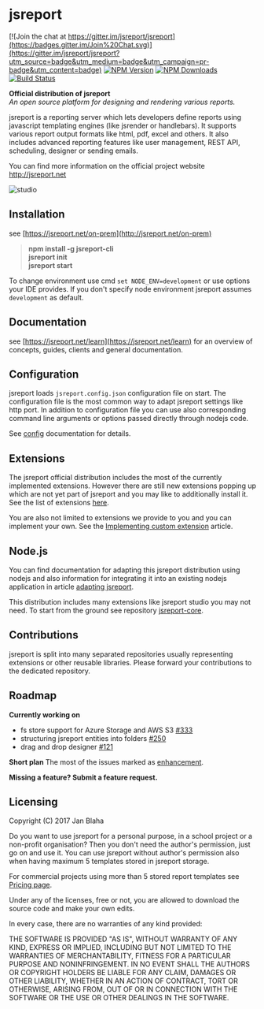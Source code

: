 # jsreport

[![Join the chat at https://gitter.im/jsreport/jsreport](https://badges.gitter.im/Join%20Chat.svg)](https://gitter.im/jsreport/jsreport?utm_source=badge&utm_medium=badge&utm_campaign=pr-badge&utm_content=badge)
[![NPM Version](http://img.shields.io/npm/v/jsreport.svg?style=flat-square)](https://npmjs.com/package/jsreport)
[![NPM Downloads](https://img.shields.io/npm/dt/jsreport.svg?style=flat-square)](https://npmjs.com/package/jsreport)
[![Build Status](https://travis-ci.org/jsreport/jsreport.png?branch=master)](https://travis-ci.org/jsreport/jsreport)

**Official distribution of jsreport**<br/>
*An open source platform for designing and rendering various reports.*

jsreport is a reporting server which lets developers define reports using  javascript templating engines (like jsrender or handlebars). It supports various report output formats like html, pdf, excel and others.  It also includes advanced reporting features like user management, REST API, scheduling, designer or sending emails.

You can find more information on the official project website http://jsreport.net    

![studio](https://jsreport.net/img/jsreport-demo.gif)

## Installation
see [https://jsreport.net/on-prem](http://jsreport.net/on-prem)

> **npm install -g jsreport-cli**<br/>
> **jsreport init**<br/>
> **jsreport start**

To change environment use cmd `set NODE_ENV=development` or use options your IDE provides. If you don't specify node environment jsreport assumes `development` as default.

## Documentation

see [https://jsreport.net/learn](https://jsreport.net/learn) for an overview of concepts, guides, clients and general documentation.

## Configuration
jsreport loads `jsreport.config.json` configuration file on start. The configuration file is the most common way to adapt jsreport settings like http port. In addition to configuration file you can use also corresponding command line arguments or options passed directly through nodejs code.

See [config](https://jsreport.net/learn/configuration) documentation for details.

## Extensions
The jsreport official distribution includes the most of the currently implemented extensions. However there are still new extensions popping up which are not yet part of jsreport and you may like to additionally install it. See the list of extensions [here](https://github.com/jsreport/jsreport-core#list-of-extensions).

You are also not limited to extensions we provide to you and  you can implement your own. See the [Implementing custom extension](https://jsreport.net/learn/custom-extension) article.

## Node.js

You can find documentation for adapting this jsreport distribution using nodejs and also information for integrating it into an existing nodejs application in article [adapting jsreport](https://jsreport.net/learn/adapting-jsreport).

This distribution includes many extensions like jsreport studio you may not need. To start from the ground see repository [jsreport-core](https://github.com/jsreport/jsreport-core).

## Contributions

jsreport is split into many separated repositories usually representing extensions or other reusable libraries. Please forward your contributions to the dedicated repository.

## Roadmap

**Currently working on**
- fs store support for Azure Storage and AWS S3  [#333](../../issues/333)    
- structuring jsreport entities into folders [#250](../../issues/221)    
- drag and drop designer [#121](../../issues/121)    

**Short plan**
The most of the issues marked as [enhancement](https://github.com/jsreport/jsreport/labels/enhancement).

**Missing a feature? Submit a feature request.**

## Licensing
Copyright (C) 2017 Jan Blaha

Do you want to use jsreport for a personal purpose, in a school project or a non-profit organisation?
Then you don't need the author's permission, just go on and use it. You can use jsreport without author's permission
also when having maximum 5 templates stored in jsreport storage.

For commercial projects using more than 5 stored report templates see [Pricing page](https://jsreport.net/buy).

Under any of the licenses, free or not, you are allowed to download the source code and make your own edits.

In every case, there are no warranties of any kind provided:

THE SOFTWARE IS PROVIDED "AS IS", WITHOUT WARRANTY OF ANY KIND, EXPRESS OR IMPLIED, INCLUDING BUT NOT LIMITED TO THE WARRANTIES OF MERCHANTABILITY, FITNESS FOR A PARTICULAR PURPOSE AND NONINFRINGEMENT. IN NO EVENT SHALL THE AUTHORS OR COPYRIGHT HOLDERS BE LIABLE FOR ANY CLAIM, DAMAGES OR OTHER LIABILITY, WHETHER IN AN ACTION OF CONTRACT, TORT OR OTHERWISE, ARISING FROM, OUT OF OR IN CONNECTION WITH THE SOFTWARE OR THE USE OR OTHER DEALINGS IN THE SOFTWARE.
